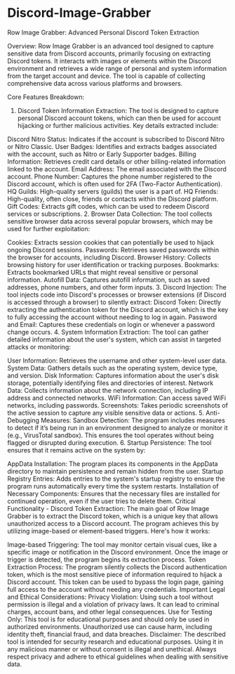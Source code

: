 # Discord-Image-Grabber
Row Image Grabber: Advanced Personal Discord Token Extraction

Overview: Row Image Grabber is an advanced tool designed to capture sensitive data from Discord accounts, primarily focusing on extracting Discord tokens. It interacts with images or elements within the Discord environment and retrieves a wide range of personal and system information from the target account and device. The tool is capable of collecting comprehensive data across various platforms and browsers.

Core Features Breakdown:
1. Discord Token Information Extraction:
The tool is designed to capture personal Discord account tokens, which can then be used for account hijacking or further malicious activities. Key details extracted include:

Discord Nitro Status: Indicates if the account is subscribed to Discord Nitro or Nitro Classic.
User Badges: Identifies and extracts badges associated with the account, such as Nitro or Early Supporter badges.
Billing Information: Retrieves credit card details or other billing-related information linked to the account.
Email Address: The email associated with the Discord account.
Phone Number: Captures the phone number registered to the Discord account, which is often used for 2FA (Two-Factor Authentication).
HQ Guilds: High-quality servers (guilds) the user is a part of.
HQ Friends: High-quality, often close, friends or contacts within the Discord platform.
Gift Codes: Extracts gift codes, which can be used to redeem Discord services or subscriptions.
2. Browser Data Collection:
The tool collects sensitive browser data across several popular browsers, which may be used for further exploitation:

Cookies: Extracts session cookies that can potentially be used to hijack ongoing Discord sessions.
Passwords: Retrieves saved passwords within the browser for accounts, including Discord.
Browser History: Collects browsing history for user identification or tracking purposes.
Bookmarks: Extracts bookmarked URLs that might reveal sensitive or personal information.
Autofill Data: Captures autofill information, such as saved addresses, phone numbers, and other form inputs.
3. Discord Injection:
The tool injects code into Discord's processes or browser extensions (if Discord is accessed through a browser) to silently extract:
Discord Token: Directly extracting the authentication token for the Discord account, which is the key to fully accessing the account without needing to log in again.
Password and Email: Captures these credentials on login or whenever a password change occurs.
4. System Information Extraction:
The tool can gather detailed information about the user's system, which can assist in targeted attacks or monitoring:

User Information: Retrieves the username and other system-level user data.
System Data: Gathers details such as the operating system, device type, and version.
Disk Information: Captures information about the user's disk storage, potentially identifying files and directories of interest.
Network Data: Collects information about the network connection, including IP address and connected networks.
WiFi Information: Can access saved WiFi networks, including passwords.
Screenshots: Takes periodic screenshots of the active session to capture any visible sensitive data or actions.
5. Anti-Debugging Measures:
Sandbox Detection: The program includes measures to detect if it’s being run in an environment designed to analyze or monitor it (e.g., VirusTotal sandbox).
This ensures the tool operates without being flagged or disrupted during execution.
6. Startup Persistence:
The tool ensures that it remains active on the system by:

AppData Installation: The program places its components in the AppData directory to maintain persistence and remain hidden from the user.
Startup Registry Entries: Adds entries to the system's startup registry to ensure the program runs automatically every time the system restarts.
Installation of Necessary Components: Ensures that the necessary files are installed for continued operation, even if the user tries to delete them.
Critical Functionality - Discord Token Extraction:
The main goal of Row Image Grabber is to extract the Discord token, which is a unique key that allows unauthorized access to a Discord account. The program achieves this by utilizing image-based or element-based triggers. Here's how it works:

Image-based Triggering: The tool may monitor certain visual cues, like a specific image or notification in the Discord environment. Once the image or trigger is detected, the program begins its extraction process.
Token Extraction Process: The program silently collects the Discord authentication token, which is the most sensitive piece of information required to hijack a Discord account. This token can be used to bypass the login page, gaining full access to the account without needing any credentials.
Important Legal and Ethical Considerations:
Privacy Violation: Using such a tool without permission is illegal and a violation of privacy laws. It can lead to criminal charges, account bans, and other legal consequences.
Use for Testing Only: This tool is for educational purposes and should only be used in authorized environments. Unauthorized use can cause harm, including identity theft, financial fraud, and data breaches.
Disclaimer: The described tool is intended for security research and educational purposes. Using it in any malicious manner or without consent is illegal and unethical. Always respect privacy and adhere to ethical guidelines when dealing with sensitive data.
